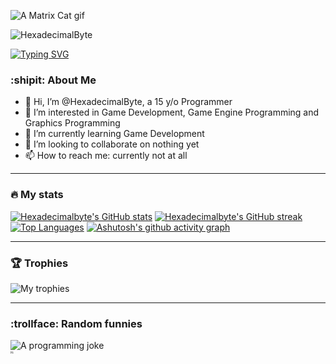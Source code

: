 ![A Matrix Cat gif](https://media3.giphy.com/media/FcqKy4Kj7XOK0hCW4g/giphy.webp?cid=6c09b952c599db6286f6401cc4bcc0fb64ebdf9431498c3a&rid=giphy.webp&ct=g)
<!--- <img src="https://komarev.com/ghpvc/?username=hexadecimalbyte&style=flat-square&color=blue" alt=""/> --->

![HexadecimalByte](https://github.com/HexadecimalByte/HexadecimalByte/blob/5a3e1f227b98851f65b796a093c2c5918dbf3877/assets/rE0fWpx0.gif)

[![Typing SVG](https://readme-typing-svg.demolab.com?font=Fira+Code&pause=1000&width=435&lines=Game+Developer;Graphics+Programmer;Learning+C%2B%2B)](https://git.io/typing-svg)

### :shipit: About Me

- 👋 Hi, I’m @HexadecimalByte, a 15 y/o Programmer
- 👀 I’m interested in Game Development, Game Engine Programming and Graphics Programming
- 🌱 I’m currently learning Game Development
- 💞️ I’m looking to collaborate on nothing yet
- 📫 How to reach me: currently not at all

---

<!---
HexadecimalByte/HexadecimalByte is a ✨ special ✨ repository because its `README.md` (this file) appears on your GitHub profile.
You can click the Preview link to take a look at your changes.
--->
### :fire: My stats
[![Hexadecimalbyte's GitHub stats](https://github-readme-stats.vercel.app/api?username=hexadecimalbyte&theme=merko)](https://github.com/anuraghazra/github-readme-stats)
[![Hexadecimalbyte's GitHub streak](https://github-readme-streak-stats.herokuapp.com?user=Hexadecimalbyte&theme=dark)](https://git.io/streak-stats)
[![Top Languages](https://github-readme-stats.vercel.app/api/top-langs/?username=hexadecimalbyte&theme=dark&layout=compact)](https://github.com/anuraghazra/github-readme-stats)
[![Ashutosh's github activity graph](https://github-readme-activity-graph.vercel.app/graph?username=Hexadecimalbyte&theme=github-compact)](https://github.com/ashutosh00710/github-readme-activity-graph)



---

### :trophy: Trophies

![My trophies](https://github-profile-trophy.vercel.app/?username=hexadecimalbyte&theme=discord)



---

### :trollface: Random funnies

![A programming joke](https://readme-jokes.vercel.app/api)
<br/>
<sup><sub><sup><sub><sup><sub>Hi</sub></sup>
</sub></sup>
</sub></sup>

